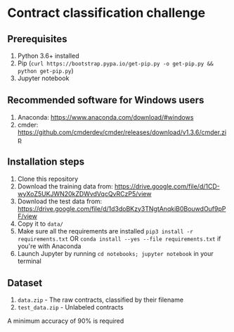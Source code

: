 # Contract classification challenge
## Prerequisites
 1.  Python 3.6+ installed
 1.  Pip (`curl https://bootstrap.pypa.io/get-pip.py -o get-pip.py && python get-pip.py`)
 1.  Jupyter notebook

## Recommended software for Windows users
 1. Anaconda: https://www.anaconda.com/download/#windows
 1. cmder: https://github.com/cmderdev/cmder/releases/download/v1.3.6/cmder.zip

## Installation steps

 1.  Clone this repository
 1.  Download the training data from: https://drive.google.com/file/d/1CD-wyXoZ5UKJWN20kZDWvdVqcQvRCzP5/view
 1.  Download the test data from:  https://drive.google.com/file/d/1d3doBKzy3TNgtAnqkiB0BouwdOuf9pPF/view
 1.  Copy it to `data/`
 1.  Make sure all the requirements are installed `pip3 install -r requirements.txt` OR `conda install --yes --file requirements.txt` if you're with Anaconda
 1.  Launch Jupyter by running `cd notebooks; jupyter notebook` in your terminal


## Dataset

 1.  `data.zip` - The raw contracts, classified by their filename
 1.  `test_data.zip` - Unlabeled contracts

A minimum accuracy of 90% is required
